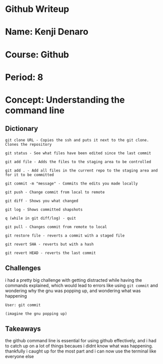 # Github Writeup

# Name: Kenji Denaro
# Course: Github
# Period: 8
# Concept: Understanding the command line

## Dictionary
```
git clone URL - Copies the ssh and puts it next to the git clone. Clones the repository

git status - See what files have been edited since the last commit

git add file - Adds the files to the staging area to be controlled

git add . - Add all files in the current repo to the staging area and for it to be committed

git commit -m "message" - Commits the edits you made locally

git push - Change commit from local to remote

git diff - Shows you what changed

git log - Shows committed shapshots

q (while in git diff/log) - quit

git pull - Changes commit from remote to local

git restore file - reverts a commit with a staged file

git revert SHA - reverts but with a hash

git revert HEAD - reverts the last commit
```

## Challenges
i had a pretty big challenge with getting distracted while having the commands explained, which would lead to errors like using ```git commit``` and wondering why the gnu was popping up, and wondering what was happening
```
User: git commit

(imagine the gnu popping up)
```

## Takeaways
the github command line is essential for using github effectively, and i had to catch up on a lot of things becaues i didnt know what was happening. thankfully i caught up for the most part and i can now use the terminal like everyone else

